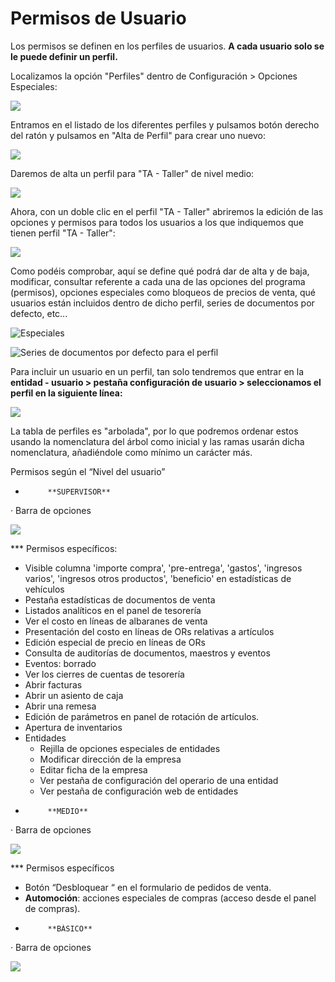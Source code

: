 # Permisos de Usuario

Los permisos se definen en los perfiles de usuarios. **A cada usuario solo se le puede definir un perfil.**

Localizamos la opción "Perfiles" dentro de Configuración  &gt; Opciones Especiales:

![](../../../.gitbook/assets/image%20%28108%29.png)

Entramos en el listado de los diferentes perfiles y pulsamos botón derecho del ratón y pulsamos en "Alta de Perfil" para crear uno nuevo:

![](../../../.gitbook/assets/image%20%28239%29.png)

Daremos de alta un perfil para "TA - Taller" de nivel medio:

![](../../../.gitbook/assets/image%20%2892%29.png)

Ahora, con un doble clic en el perfil "TA - Taller" abriremos la edición de las opciones y permisos para todos los usuarios a los que indiquemos que tienen perfil "TA - Taller":

![](../../../.gitbook/assets/image%20%28268%29.png)

Como podéis comprobar, aquí se define qué podrá dar de alta y de baja, modificar, consultar referente a cada una de las opciones del programa \(permisos\), opciones especiales como bloqueos de precios de venta, qué usuarios están incluidos dentro de dicho perfil, series de documentos por defecto, etc...

![Especiales](../../../.gitbook/assets/image%20%28293%29.png)

![Series de documentos por defecto para el perfil](../../../.gitbook/assets/image%20%28449%29.png)

Para incluir un usuario en un perfil, tan solo tendremos que entrar en la **entidad - usuario &gt; pestaña configuración de usuario &gt; seleccionamos el perfil en la siguiente línea:**

![](../../../.gitbook/assets/image%20%28476%29.png)

La tabla de perfiles es "arbolada", por lo que podremos ordenar estos usando la nomenclatura del árbol como inicial y las ramas usarán dicha nomenclatura, añadiéndole como mínimo un carácter más.

Permisos según el “Nivel del usuario”

-          **SUPERVISOR**

·         Barra de opciones

![](../../../.gitbook/assets/image%20%28352%29.png)

\*\*\* Permisos específicos:

* Visible columna 'importe compra', 'pre-entrega', 'gastos', 'ingresos varios', 'ingresos otros productos', 'beneficio' en estadísticas de vehículos
* Pestaña estadísticas de documentos de venta
* Listados analíticos en el panel de tesorería
* Ver el costo en líneas de albaranes de venta
* Presentación del costo en líneas de ORs relativas a artículos
* Edición especial de precio en líneas de ORs
* Consulta de auditorías de documentos, maestros y eventos
* Eventos: borrado
* Ver los cierres de cuentas de tesorería
* Abrir facturas
* Abrir un asiento de caja
* Abrir una remesa
* Edición de parámetros en panel de rotación de artículos.
* Apertura de inventarios
* Entidades
  * Rejilla de opciones especiales de entidades
  * Modificar dirección de la empresa
  * Editar ficha de la empresa
  * Ver pestaña de configuración del operario de una entidad
  * Ver pestaña de configuración web de entidades

-          **MEDIO**

·         Barra de opciones

![](../../../.gitbook/assets/image%20%2885%29.png)

\*\*\* Permisos específicos

* Botón  “Desbloquear “ en el formulario de pedidos de venta.
* **Automoción**: acciones especiales de compras \(acceso desde el panel de compras\).

-          **BÁSICO**

·         Barra de opciones

![](../../../.gitbook/assets/image%20%28515%29.png)

